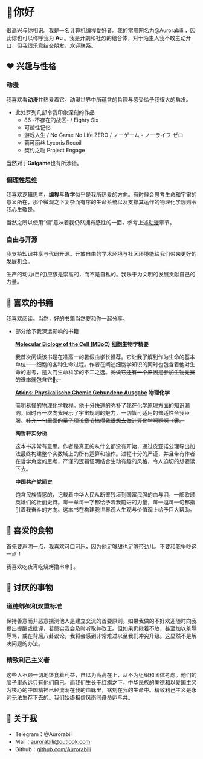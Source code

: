 # 👋你好

很高兴与你相识。我是一名计算机编程爱好者。我的常用网名为@Aurorabili ，因此你也可以称呼我为 **Au** 。我是开朗和社恐的结合体，对于陌生人我不敢主动开口，但我很乐意结交朋友，欢迎联系。

## ❤ 兴趣与性格

### 动漫

我喜欢看**动漫**并热爱着它。动漫世界中所蕴含的哲理与感受给予我很大的启发。

- 此处罗列几部令我印象深刻的作品
    - 86 -不存在的战区- / Eighty Six
    - 可塑性记忆
    - 游戏人生 / No Game No Life ZERO / ノーゲーム・ノーライフ ゼロ
    - 莉可丽丝 Lycoris Recoil
    - 契约之吻 Project Engage

当然对于**Galgame**也有所涉猎。

### 偏理性思维

我喜欢逻辑思考，**编程**与**哲学**似乎是我所热爱的方向。有时候会思考生命和宇宙的意义所在，那个微观之下复杂而有序的生命系统以及支撑其运作的物理化学规则令我心生敬畏。

当然之所以使用“偏”意味着我仍然拥有感性的一面，参考上述[动漫](https://www.notion.so/b12bef7c0856454298a45a6012fbeabc)章节。

### 自由与开源

我支持知识共享与代码开源。开放自由的学术环境与社区环境能给我们带来更好的发展机会。

生产的动力(目的)应该是崇高的，而不是自私的。我乐于为文明的发展贡献自己的力量。

## 📘 喜欢的书籍

我喜欢阅读。当然，好的书籍当然要和你一起分享。

- 部分给予我深远影响的书籍
    
    [**Molecular Biology of the Cell (MBoC)**](https://www.molbiolcell.org/) **细胞生物学精要**
    
    我首次阅读该书是在准高一的暑假由学长推荐。它让我了解到作为生命的基本单位——细胞的各种生命过程。作者在阐述细胞学知识的同时也包含着他对生命的思考，是入门生命科学的不二之选。~~阅读它还有一个原因是参加生物竞赛的课本就包含它🤪。~~
    
    [**Atkins: Physikalische Chemie Gebundene Ausgabe**](https://www.amazon.de/Atkins-Physikalische-Chemie-Peter-W/dp/3527332472) **物理化学**
    
    简明易懂的物理化学教程。他十分快速的弥补了我在化学原理方面的知识漏洞。同时再一次向我展示了宇宙规则的魅力，一切皆可适用的普适性令我臣服。~~补充一句里面的量子理论章节搞得我很想去做计算化学啊啊啊（雾。~~
    
    **陶哲轩实分析**
    
    这本书非常有意思。作者是真正的从什么都没有开始，通过皮亚诺公理导出加法最终构建整个实数域上的所有运算和操作。过程十分的严谨，并且带有作者在哲学角度的思考，严谨的逻辑证明结合生动有趣的风格，令人迫切的想要读下去。
    
    **中国共产党简史**
    
    饱含民族情感的，记载着中华人民从断壁残垣到国富民强的血与泪，一部歌颂英雄们的壮丽史诗。每一章每一字都给予着我前进的力量，每一逗每一句都指引着我奋斗的方向。这本书在构建我世界观人生观与价值观上给予巨大帮助。
    

## 🍗 喜爱的食物

首先要声明一点，我喜欢可口可乐，因为他足够甜也足够带劲儿。不要和我争吵这一点！

我喜欢吃夜宵吃烧烤撸串串🤤。

## 🚫 讨厌的事物

### **道德绑架和双重标准**

保持善意而非恶意揣测他人是建立交流的首要原则。如果我做的不好欢迎随时向我提出提醒或批评，若属实我会及时听取并改正。但如果仍揪着不放，甚至加以羞辱辱骂，或在背后八卦议论，我将会感到非常难过以至我们冲突升级。这显然不是解决问题的办法。

### **精致利己主义者**

这些人不顾一切地馋食着利益，自以为高高在上，从不为组织和团体考虑。他们的脑子里永远只有他们自己。而我们生长于红旗之下，中华民族的美德和以爱国主义为核心的中国精神已经流淌在我的血脉里，铭刻在我的生命中。精致利己主义是永远无法生存下去的。我们始终相信风雨同舟命运与共。

## 🔗 关于我

- Telegram：@Aurorabili
- Mail：aurorabili@outlook.com
- Github：[github.com/Aurorabili](https://github.com/Aurorabili)
